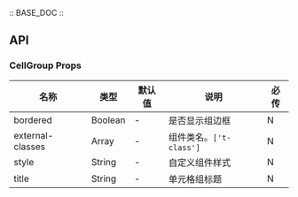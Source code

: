 :: BASE_DOC ::

## API

### CellGroup Props

名称 | 类型 | 默认值 | 说明 | 必传
-- | -- | -- | -- | --
bordered | Boolean | - | 是否显示组边框 | N
external-classes | Array | - | 组件类名。`['t-class']` | N
style | String | - | 自定义组件样式 | N
title | String | - | 单元格组标题 | N
